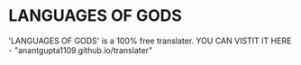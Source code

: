 # LANGUAGES OF GODS
'LANGUAGES OF GODS' is a 100% free translater.
YOU CAN VISTIT IT HERE - "anantgupta1109.github.io/translater"

